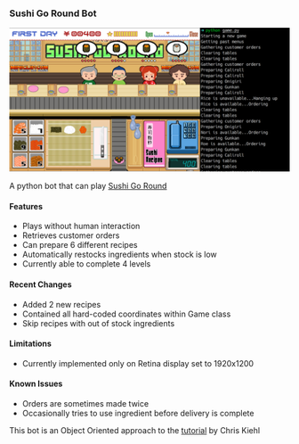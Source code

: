 ### Sushi Go Round Bot

![Bot in action](running_screenshot.png?raw=true)

A python bot that can play [Sushi Go Round](http://www.miniclip.com/games/sushi-go-round/en/#t-sd)

#### Features
* Plays without human interaction
* Retrieves customer orders
* Can prepare 6 different recipes
* Automatically restocks ingredients when stock is low
* Currently able to complete 4 levels

#### Recent Changes
* Added 2 new recipes
* Contained all hard-coded coordinates within Game class
* Skip recipes with out of stock ingredients

#### Limitations
* Currently implemented only on Retina display set to 1920x1200

#### Known Issues
* Orders are sometimes made twice
* Occasionally tries to use ingredient before delivery is complete

This bot is an Object Oriented approach to the [tutorial](https://code.tutsplus.com/tutorials/how-to-build-a-python-bot-that-can-play-web-games--active-11117) by Chris Kiehl
